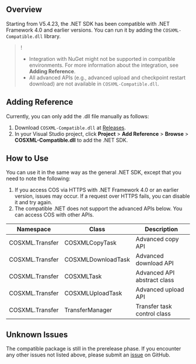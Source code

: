 ## Overview

Starting from V5.4.23, the .NET SDK has been compatible with .NET Framework 4.0 and earlier versions. You can run it by adding the `COSXML-Compatible.dll` library.

>! 
> - Integration with NuGet might not be supported in compatible environments. For more information about the integration, see **Adding Reference**.
> - All advanced APIs (e.g., advanced upload and checkpoint restart download) are not available in `COSXML-Compatible.dll`.
> 

## Adding Reference

Currently, you can only add the .dll file manually as follows:
1. Download `COSXML-Compatible.dll` at [Releases](https://github.com/tencentyun/qcloud-sdk-dotnet/releases).
2. In your Visual Studio project, click **Project** > **Add Reference** > **Browse** > **COSXML-Compatible.dll** to add the .NET SDK.

## How to Use

You can use it in the same way as the general .NET SDK, except that you need to note the following:

1. If you access COS via HTTPS with .NET Framework 4.0 or an earlier version, issues may occur. If a request over HTTPS fails, you can disable it and try again.
2. The compatible .NET does not support the advanced APIs below. You can access COS with other APIs.

| Namespace   | Class          | Description        |
| ----------------- | ---------------------------- | ------------------------------- |
| COSXML.Transfer   | COSXMLCopyTask               | Advanced copy API           |
| COSXML.Transfer   | COSXMLDownloadTask           | Advanced download API   |
| COSXML.Transfer   | COSXMLTask                   | Advanced API abstract class |
| COSXML.Transfer   | COSXMLUploadTask             | Advanced upload API  |
| COSXML.Transfer   | TransferManager              | Transfer task control class    |

## Unknown Issues

The compatible package is still in the prerelease phase. If you encounter any other issues not listed above, please submit an [issue](https://github.com/tencentyun/qcloud-sdk-dotnet/issues) on GitHub.

